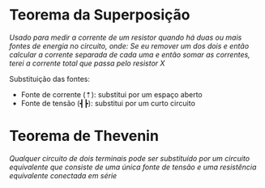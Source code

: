 # Teorema da Superposição

*Usado para medir a corrente de um resistor quando há duas ou mais fontes de energia no circuito, onde: Se eu remover um dos dois e então calcular a corrente separada de cada uma e então somar as correntes, terei a corrente total que passa pelo resistor X*

Substituição das fontes:
 - Fonte de corrente (⇡): substitui por um espaço aberto
 - Fonte de tensão (┫┣): substitui por um curto circuito

 # Teorema de Thevenin

*Qualquer circuito de dois terminais pode ser substituído por um circuito equivalente que consiste de uma única fonte de tensão e uma resistência equivalente conectada em série*
